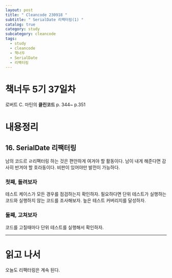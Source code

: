 ```yaml
---
layout: post
title: " Cleancode 230918 "
subtitle: " SerialDate 리팩터링(1) "
catalog: true
category: study
subcategory: cleancode
tags:
  - study
  - cleancode
  - 책너두
  - SerialDate
  - 리팩터링
---
```


# 책너두 5기 37일차

로버트 C. 마틴의 **클린코드** p. 344~ p.351

# 내용정리

## 16. SerialDate 리팩터링

남의 코드르 ㄹ리팩터링 하는 것은 편안하게 여겨야 할 활동이다. 남이 내게 해준다면 감사히 반겨야 할 호라동이다. 비판이 있어야만 발전이 가능하다.

### 첫째, 돌려보자

테스트 케이스가 모든 경우를 점검하는지 확인하자. 필요하다면 단위 테스트가 실행하는 코드와 실행하지 않는 코드를 조사해보자. 높은 테스트 커버리지를 달성하자.

### 둘째, 고쳐보자

코드를 고칠때마다 단위 테스트를 실행해서 확인하자.

---

# 읽고 나서

오늘도 리팩터링은 계속 된다.